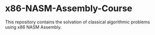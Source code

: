 # x86-NASM-Assembly-Course

This repository contains the solvation of classical algorithmic problems using x86 NASM Assembly.
